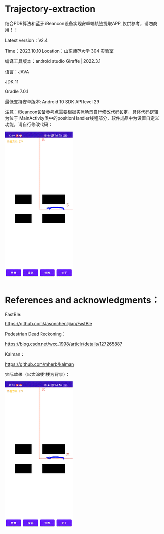 # Trajectory-extraction
结合PDR算法和蓝牙 iBeancon设备实现安卓端轨迹提取APP, 仅供参考，请勿商用！！

Latest version：V2.4

Time：2023.10.10  Location：山东师范大学 304 实验室


编译工具版本：android studio  Giraffe | 2022.3.1

语言：JAVA  

JDK 11 

Gradle 7.0.1

最低支持安卓版本: Android 10 SDK API level 29

注意：iBeancon设备参考点需要根据实际场景自行修改代码设定，具体代码逻辑为位于 MainActivity类中的positionHandler线程部分，软件成品中为设置自定义功能，请自行修改代码：

![代码](https://raw.githubusercontent.com/whykang/Trajectory-extraction/main/Image/QQ%E5%9B%BE%E7%89%8720231010210639.gif?token=GHSAT0AAAAAACH4FDXVDGN5YXPBOCDXPE3CZJFJ2WA)


# References and acknowledgments：

FastBle:

https://github.com/Jasonchenlijian/FastBle

Pedestrian Dead Reckoning：

https://blog.csdn.net/wxc_1998/article/details/127265887

Kalman：

https://github.com/mherb/kalman

实际效果（以文淙楼1楼为背景）：

![实际运行](https://raw.githubusercontent.com/whykang/Trajectory-extraction/main/Image/QQ%E5%9B%BE%E7%89%8720231010210639.gif?token=GHSAT0AAAAAACH4FDXVDGN5YXPBOCDXPE3CZJFJ2WA)












